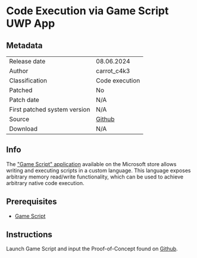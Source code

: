 # Code Execution via Game Script UWP App

## Metadata
|                              |                                       |
| ---------------------------- | ------------------------------------- |
| Release date                 | 08.06.2024                            |
| Author                       | carrot_c4k3                           |
| Classification               | Code execution                        |
| Patched                      | No                                    |
| Patch date                   | N/A                                   |
| First patched system version | N/A                                   |
| Source                       | [Github](https://gist.github.com/carrot-c4k3/10fdb4f3d11ca568f5452bbaefdc20dd) |
| Download                     | N/A                                   |

## Info
The ["Game Script" application](https://apps.microsoft.com/detail/9pb1gw72nv4w) available on the Microsoft store allows writing and executing scripts in a custom language. This language exposes arbitrary memory read/write functionality, which can be used to achieve arbitrary native code execution.

## Prerequisites
- [Game Script](https://apps.microsoft.com/detail/9pb1gw72nv4w)

## Instructions
Launch Game Script and input the Proof-of-Concept found on [Github](https://gist.github.com/carrot-c4k3/10fdb4f3d11ca568f5452bbaefdc20dd).
